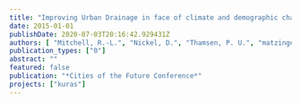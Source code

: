 ```yaml
---
title: "Improving Urban Drainage in face of climate and demographic change: interim results of the joint research project KURAS (Concepts for urban rainwater management, drainage and sewage systems)"
date: 2015-01-01
publishDate: 2020-07-03T20:16:42.929431Z
authors: [ "Mitchell, R.-L.", "Nickel, D.", "Thamsen, P. U.", "matzinger" ]
publication_types: ["0"]
abstract: ""
featured: false
publication: "*Cities of the Future Conference*"
projects: ["kuras"]
---
```


